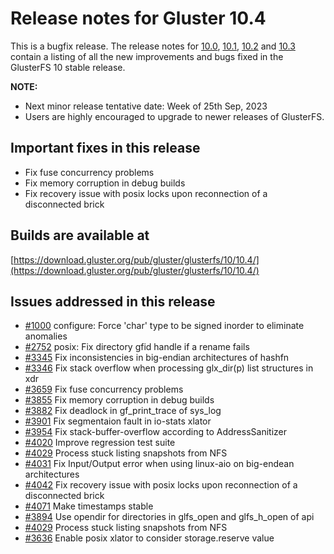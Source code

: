 # Release notes for Gluster 10.4

This is a bugfix release. The release notes for [10.0](10.0.md), [10.1](10.1.md), [10.2](10.2.md) and [10.3](10.3.md) contain a listing of all the new improvements and bugs fixed in the GlusterFS 10 stable release.

**NOTE:**
- Next minor release tentative date: Week of 25th Sep, 2023
- Users are highly encouraged to upgrade to newer releases of GlusterFS.

## Important fixes in this release
- Fix fuse concurrency problems
- Fix memory corruption in debug builds
- Fix recovery issue with posix locks upon reconnection of a disconnected brick

## Builds are available at

[https://download.gluster.org/pub/gluster/glusterfs/10/10.4/](https://download.gluster.org/pub/gluster/glusterfs/10/10.4/)

## Issues addressed in this release

- [#1000](https://github.com/gluster/glusterfs/issues/1000) configure: Force 'char' type to be signed inorder to eliminate anomalies
- [#2752](https://github.com/gluster/glusterfs/issues/2752) posix: Fix directory gfid handle if a rename fails
- [#3345](https://github.com/gluster/glusterfs/issues/3345) Fix inconsistencies in big-endian architectures of hashfn
- [#3346](https://github.com/gluster/glusterfs/issues/3346) Fix stack overflow when processing glx_dir\(p\) list structures in xdr
- [#3659](https://github.com/gluster/glusterfs/issues/3659) Fix fuse concurrency problems
- [#3855](https://github.com/gluster/glusterfs/issues/3855) Fix memory corruption in debug builds
- [#3882](https://github.com/gluster/glusterfs/issues/3882) Fix deadlock in  gf_print_trace of sys_log
- [#3901](https://github.com/gluster/glusterfs/issues/3901) Fix segmentaion fault in  io-stats xlator
- [#3954](https://github.com/gluster/glusterfs/issues/3954) Fix stack-buffer-overflow according to AddressSanitizer
- [#4020](https://github.com/gluster/glusterfs/issues/4020) Improve regression test suite
- [#4029](https://github.com/gluster/glusterfs/issues/4029) Process stuck listing snapshots from NFS
- [#4031](https://github.com/gluster/glusterfs/issues/4031) Fix Input/Output error when using linux-aio on big-endean architectures
- [#4042](https://github.com/gluster/glusterfs/issues/4042) Fix recovery issue with posix locks upon reconnection of a disconnected brick
- [#4071](https://github.com/gluster/glusterfs/issues/4071) Make timestamps stable
- [#3894](https://github.com/gluster/glusterfs/pull/3894) Use opendir for directories in glfs_open and glfs_h_open of api
- [#4029](https://github.com/gluster/glusterfs/issues/4029) Process stuck listing snapshots from NFS
- [#3636](https://github.com/gluster/glusterfs/issues/3636) Enable posix xlator to consider storage.reserve value
